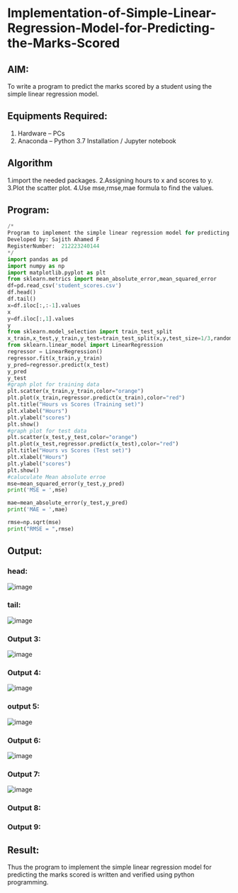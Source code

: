 # Implementation-of-Simple-Linear-Regression-Model-for-Predicting-the-Marks-Scored

## AIM:
To write a program to predict the marks scored by a student using the simple linear regression model.

## Equipments Required:
1. Hardware – PCs
2. Anaconda – Python 3.7 Installation / Jupyter notebook

## Algorithm
1.import the needed packages.
2.Assigning hours to x and scores to y.
3.Plot the scatter plot.
4.Use mse,rmse,mae formula to find the values.

## Program:
```Python
/*
Program to implement the simple linear regression model for predicting the marks scored.
Developed by: Sajith Ahamed F
RegisterNumber:  212223240144
*/
import pandas as pd 
import numpy as np
import matplotlib.pyplot as plt
from sklearn.metrics import mean_absolute_error,mean_squared_error
df=pd.read_csv('student_scores.csv')
df.head()
df.tail()
x=df.iloc[:,:-1].values
x
y=df.iloc[:,1].values
y
from sklearn.model_selection import train_test_split
x_train,x_test,y_train,y_test=train_test_split(x,y,test_size=1/3,random_state=0)
from sklearn.linear_model import LinearRegression 
regressor = LinearRegression()
regressor.fit(x_train,y_train)
y_pred=regressor.predict(x_test)
y_pred
y_test
#graph plot for training data
plt.scatter(x_train,y_train,color="orange")
plt.plot(x_train,regressor.predict(x_train),color="red")
plt.title("Hours vs Scores (Training set)")
plt.xlabel("Hours")
plt.ylabel("scores")
plt.show()
#graph plot for test data
plt.scatter(x_test,y_test,color="orange")
plt.plot(x_test,regressor.predict(x_test),color="red")
plt.title("Hours vs Scores (Test set)")
plt.xlabel("Hours")
plt.ylabel("scores")
plt.show()
#caluculate Mean absolute erroe
mse=mean_squared_error(y_test,y_pred)
print('MSE = ',mse)

mae=mean_absolute_error(y_test,y_pred)
print('MAE = ',mae)

rmse=np.sqrt(mse)
print("RMSE = ",rmse)


```

## Output:
### head:
![image](https://github.com/user-attachments/assets/8fcf0beb-772a-4949-a3d1-383da7ffe32e)

### tail:
![image](https://github.com/user-attachments/assets/fa70ae56-140e-41b6-9fdf-b66bd304c0a7)

### Output 3:
![image](https://github.com/user-attachments/assets/f03258f1-e678-4df9-b66a-733b14f65670)

### Output 4:
![image](https://github.com/user-attachments/assets/12c31a7a-fa68-40b8-9918-543ae38f0885)

### output 5:
![image](https://github.com/user-attachments/assets/53f10323-baac-4a28-9d43-1d9019c4ad35)

### Output 6:
![image](https://github.com/user-attachments/assets/d25aaa43-7340-43e5-a58c-9305b21c5285)

### Output 7:
![image](https://github.com/user-attachments/assets/fe3a45d8-49cc-4bfe-be29-2b1cc648f102)

### Output 8:

### Output 9:


## Result:
Thus the program to implement the simple linear regression model for predicting the marks scored is written and verified using python programming.
